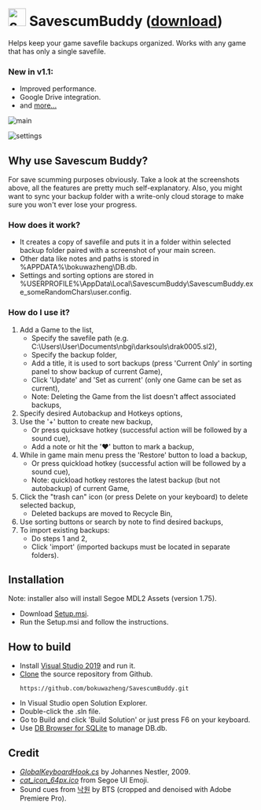 # <img src="https://user-images.githubusercontent.com/46743297/61076153-3cf55600-a424-11e9-8daf-c6332aac6f4d.png" alt="cat_icon" width="36" height="36"> SavescumBuddy ([download](https://github.com/bokuwazheng/SavescumBuddy/releases/download/v1.1/Setup.msi))
Helps keep your game savefile backups organized. Works with any game that has only a single savefile.

### New in v1.1: 
* Improved performance.
* Google Drive integration.
* and [more...](https://github.com/bokuwazheng/SavescumBuddy/releases/tag/v1.1)

![main](https://user-images.githubusercontent.com/46743297/61174768-73121180-a5ad-11e9-8fde-8b8f8e1623c9.jpg)

![settings](https://user-images.githubusercontent.com/46743297/61174772-7c02e300-a5ad-11e9-908d-89d9d54fed17.jpg)

## Why use Savescum Buddy?
For save scumming purposes obviously. Take a look at the screenshots above, all the features are pretty much self-explanatory.
Also, you might want to sync your backup folder with a write-only cloud storage to make sure you won't ever lose your progress.

### How does it work?
* It creates a copy of savefile and puts it in a folder within selected backup folder paired with a screenshot of your main screen.
* Other data like notes and paths is stored in %APPDATA%\bokuwazheng\DB.db.
* Settings and sorting options are stored in %USERPROFILE%\AppData\Local\SavescumBuddy\SavescumBuddy.exe_someRandomChars\user.config.

### How do I use it?
1. Add a Game to the list,
   * Specify the savefile path (e.g. C:\Users\User\Documents\nbgi\darksouls\drak0005.sl2),
   * Specify the backup folder,
   * Add a title, it is used to sort backups (press 'Current Only' in sorting panel to show backup of current Game),
   * Click 'Update' and 'Set as current' (only one Game can be set as current), 
   * Note: Deleting the Game from the list doesn't affect associated backups,
2. Specify desired Autobackup and Hotkeys options,
3. Use the '+' button to create new backup, 
   * Or press quicksave hotkey (successful action will be followed by a sound cue),
   * Add a note or hit the '♥' button to mark a backup,
4. While in game main menu press the 'Restore' button to load a backup, 
   * Or press quickload hotkey (successful action will be followed by a sound cue),
   * Note: quickload hotkey restores the latest backup (but not autobackup) of current Game,
5. Click the "trash can" icon (or press Delete on your keyboard) to delete selected backup,
   * Deleted backups are moved to Recycle Bin,
6. Use sorting buttons or search by note to find desired backups,
7. To import existing backups:
   * Do steps 1 and 2,
   * Click 'import' (imported backups must be located in separate folders).

## Installation
Note: installer also will install Segoe MDL2 Assets (version 1.75).
* Download [Setup.msi](https://github.com/bokuwazheng/SavescumBuddy/releases/download/v1.1/Setup.msi).
* Run the Setup.msi and follow the instructions.

## How to build
* Install [Visual Studio 2019](https://visualstudio.microsoft.com/) and run it.
* [Clone](https://docs.microsoft.com/en-us/azure/devops/repos/git/clone?view=azure-devops&tabs=visual-studio#clone-from-another-git-provider) the source repository from Github. 
    ````
    https://github.com/bokuwazheng/SavescumBuddy.git
    ````
* In Visual Studio open Solution Explorer.
* Double-click the .sln file.
* Go to Build and click 'Build Solution' or just press F6 on your keyboard.
* Use [DB Browser for SQLite](https://sqlitebrowser.org/) to manage DB.db.

## Credit
* [*GlobalKeyboardHook.cs*](https://github.com/bokuwazheng/SavescumBuddy/blob/master/SavescumBuddy/GlobalKeyboardHook.cs) 
by Johannes Nestler, 2009.
* [*cat_icon_64px.ico*](https://github.com/bokuwazheng/SavescumBuddy/blob/master/SavescumBuddy/cat_icon_64px.ico)
from Segoe UI Emoji.
* Sound cues from [낙원](https://music.apple.com/ca/album/paradise/1384386163?i=1384386840) by BTS (cropped and denoised with Adobe Premiere Pro).
